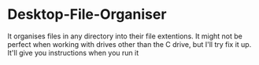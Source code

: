 # Desktop-File-Organiser
It organises files in any directory into their file extentions.
It might not be perfect when working with drives other than the C drive, but I'll try fix it up.
It'll give you instructions when you run it 
